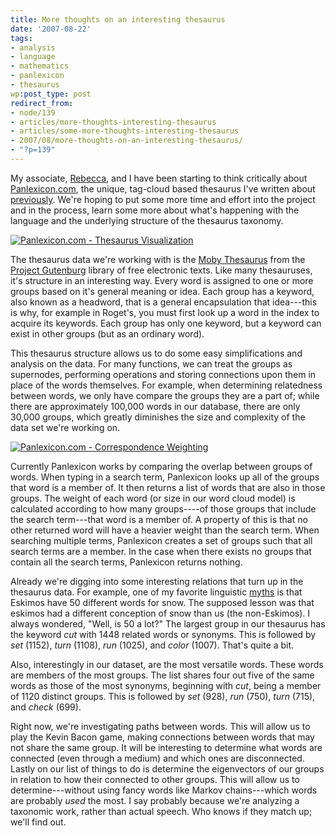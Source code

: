 ```yaml
---
title: More thoughts on an interesting thesaurus
date: '2007-08-22'
tags:
- analysis
- language
- mathematics
- panlexicon
- thesaurus
wp:post_type: post
redirect_from:
- node/139
- articles/more-thoughts-interesting-thesaurus
- articles/some-more-thoughts-interesting-thesaurus
- 2007/08/more-thoughts-on-an-interesting-thesaurus/
- "?p=139"
---
```


My associate, [Rebecca](http://circuitous.org), and I have been starting to think critically about [Panlexicon.com](http://panlexicon.com), the unique, tag-cloud based thesaurus I've written about [previously](http://island94.org/node/128). We're hoping to put some more time and effort into the project and in the process, learn some more about what's happening with the language and the underlying structure of the thesaurus taxonomy.

[ ![Panlexicon.com - Thesaurus Visualization](http://farm2.static.flickr.com/1214/1178070872_b43fabb5f9_b.jpg) ](http://www.flickr.com/photos/bensheldon/1178070872/ "Photo Sharing")

The thesaurus data we're working with is the [Moby Thesaurus](http://www.gutenberg.org/etext/3202) from the [Project Gutenburg](http://www.gutenberg.org/) library of free electronic texts. Like many thesauruses, it's structure in an interesting way. Every word is assigned to one or more groups based on it's general meaning or idea. Each group has a keyword, also known as a headword, that is a general encapsulation that idea---this is why, for example in Roget's, you must first look up a word in the index to acquire its keywords. Each group has only one keyword, but a keyword can exist in other groups (but as an ordinary word).

This thesaurus structure allows us to do some easy simplifications and analysis on the data. For many functions, we can treat the groups as supernodes, performing operations and storing connections upon them in place of the words themselves. For example, when determining relatedness between words, we only have compare the groups they are a part of; while there are approximately 100,000 words in our database, there are only 30,000 groups, which greatly diminishes the size and complexity of the data set we're working on.

[ ![Panlexicon.com - Correspondence Weighting](http://farm2.static.flickr.com/1297/1178070558_757312a092.jpg) ](http://www.flickr.com/photos/bensheldon/1178070558/ "Photo Sharing")

Currently Panlexicon works by comparing the overlap between groups of words. When typing in a search term, Panlexicon looks up all of the groups that word is a member of. It then returns a list of words that are also in those groups. The weight of each word (or size in our word cloud model) is calculated according to how many groups----of those groups that include the search term---that word is a member of. A property of this is that no other returned word will have a heavier weight than the search term. When searching multiple terms, Panlexicon creates a set of groups such that all search terms are a member. In the case when there exists no groups that contain all the search terms, Panlexicon returns nothing.

Already we're digging into some interesting relations that turn up in the thesaurus data. For example, one of my favorite linguistic [myths](http://en.wikipedia.org/wiki/Eskimo_words_for_snow) is that Eskimos have 50 different words for snow. The supposed lesson was that eskimos had a different conception of snow than us (the non-Eskimos). I always wondered, "Well, is 50 a lot?" The largest group in our thesaurus has the keyword _cut_ with 1448 related words or synonyms. This is followed by _set_ (1152), _turn_ (1108), _run_ (1025), and _color_ (1007). That's quite a bit.

Also, interestingly in our dataset, are the most versatile words. These words are members of the most groups. The list shares four out five of the same words as those of the most synonyms, beginning with _cut_, being a member of 1120 distinct groups. This is followed by _set_ (928), _run_ (750), _turn_ (715), and _check_ (699).

Right now, we're investigating paths between words. This will allow us to play the Kevin Bacon game, making connections between words that may not share the same group. It will be interesting to determine what words are connected (even through a medium) and which ones are disconnected. Lastly on our list of things to do is determine the eigenvectors of our groups in relation to how their connected to other groups. This will allow us to determine---without using fancy words like Markov chains---which words are probably _used_ the most. I say probably because we're analyzing a taxonomic work, rather than actual speech. Who knows if they match up; we'll find out.

